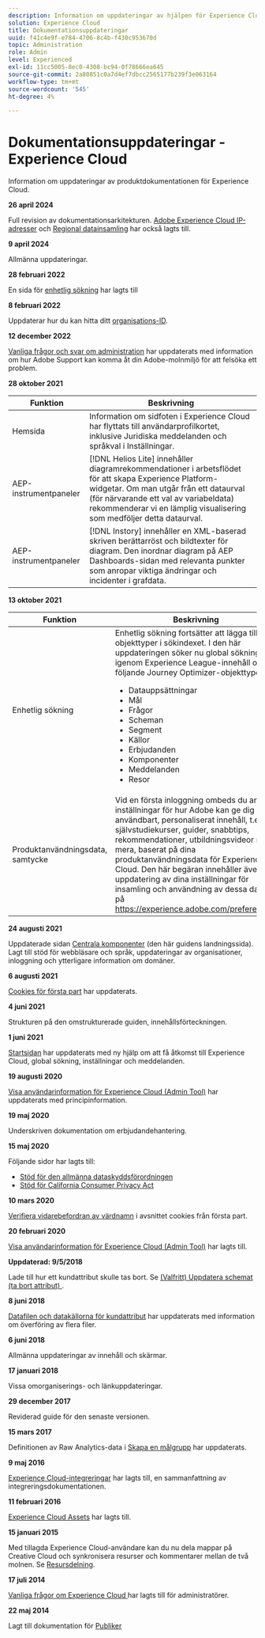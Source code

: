 ```yaml
---
description: Information om uppdateringar av hjälpen för Experience Cloud.
solution: Experience Cloud
title: Dokumentationsuppdateringar
uuid: f41c4e9f-e784-4706-8c4b-f430c953670d
topic: Administration
role: Admin
level: Experienced
exl-id: 11cc5005-8ec0-4308-bc94-0f78666ea645
source-git-commit: 2a80851c0a7d4ef7dbcc2565177b239f3e063164
workflow-type: tm+mt
source-wordcount: '545'
ht-degree: 4%

---
```


# Dokumentationsuppdateringar - Experience Cloud

Information om uppdateringar av produktdokumentationen för Experience Cloud.

**26 april 2024**

Full revision av dokumentationsarkitekturen. [Adobe Experience Cloud IP-adresser](../data-collection/ip-addresses.md) och [Regional datainsamling](../data-collection/rdc.md) har också lagts till.

**9 april 2024**

Allmänna uppdateringar.

**28 februari 2022**

En sida för [enhetlig sökning](../features/search.md) har lagts till

**8 februari 2022**

Uppdaterar hur du kan hitta ditt [organisations-ID](../administration/organizations.md).

**12 december 2022**

[Vanliga frågor och svar om administration](faq.md) har uppdaterats med information om hur Adobe Support kan komma åt din Adobe-molnmiljö för att felsöka ett problem.

**28 oktober 2021**

| Funktion | Beskrivning |
| ------- | ------- |
| Hemsida | Information om sidfoten i Experience Cloud har flyttats till användarprofilkortet, inklusive Juridiska meddelanden och språkval i Inställningar. |
| AEP-instrumentpaneler | [!DNL Helios Lite] innehåller diagramrekommendationer i arbetsflödet för att skapa Experience Platform-widgetar. Om man utgår från ett dataurval (för närvarande ett val av variabeldata) rekommenderar vi en lämplig visualisering som medföljer detta dataurval. |
| AEP-instrumentpaneler | [!DNL Instory] innehåller en XML-baserad skriven berättarröst och bildtexter för diagram. Den inordnar diagram på AEP Dashboards-sidan med relevanta punkter som anropar viktiga ändringar och incidenter i grafdata. |

**13 oktober 2021**

| Funktion | Beskrivning |
| ------- | ------- |
| Enhetlig sökning | Enhetlig sökning fortsätter att lägga till objekttyper i sökindexet. I den här uppdateringen söker nu global sökning igenom Experience League-innehåll och följande Journey Optimizer-objekttyper: <ul><li>Datauppsättningar</li><li>Mål </li><li>Frågor</li><li>Scheman</li><li>Segment</li><li>Källor</li><li>Erbjudanden</li><li>Komponenter</li><li>Meddelanden</li><li>Resor</li></ul> |
| Produktanvändningsdata, samtycke | Vid en första inloggning ombeds du ange inställningar för hur Adobe kan ge dig användbart, personaliserat innehåll, t.ex. självstudiekurser, guider, snabbtips, rekommendationer, utbildningsvideor med mera, baserat på dina produktanvändningsdata för Experience Cloud. Den här begäran innehåller även en uppdatering av dina inställningar för insamling och användning av dessa data på <https://experience.adobe.com/preferences>. |

**24 augusti 2021**

Uppdaterade sidan [Centrala komponenter](../experience-cloud.md) (den här guidens landningssida). Lagt till stöd för webbläsare och språk, uppdateringar av organisationer, inloggning och ytterligare information om domäner.

**6 augusti 2021**

[Cookies för första part](../data-collection/adobe-managed-cert.md) har uppdaterats.

**4 juni 2021**

Strukturen på den omstrukturerade guiden, innehållsförteckningen.

**1 juni 2021**

[Startsidan](../experience-cloud.md) har uppdaterats med ny hjälp om att få åtkomst till Experience Cloud, global sökning, inställningar och meddelanden.

**19 augusti 2020**

[Visa användarinformation för Experience Cloud (Admin Tool)](../administration/admin-tool-experience-cloud.md) har uppdaterats med principinformation.

**19 maj 2020**

Underskriven dokumentation om erbjudandehantering.

**15 maj 2020**

Följande sidor har lagts till:

* [Stöd för den allmänna dataskyddsförordningen](../services/customer-attributes/gdpr.md)
* [Stöd för California Consumer Privacy Act](../services/customer-attributes/ccpa.md)

**10 mars 2020**

[Verifiera vidarebefordran av värdnamn](../data-collection/adobe-managed-cert.md) i avsnittet cookies från första part.

**20 februari 2020**

[Visa användarinformation för Experience Cloud (Admin Tool)](../administration/admin-tool-experience-cloud.md) har lagts till.

**Uppdaterad: 9/5/2018**

Lade till hur ett kundattribut skulle tas bort. Se [(Valfritt) Uppdatera schemat (ta bort attribut) ](../services/customer-attributes/t-crs-usecase.md).

**8 juni 2018**

[Datafilen och datakällorna för kundattribut](../services/customer-attributes/crs-data-file.md) har uppdaterats med information om överföring av flera filer.

**6 juni 2018**

Allmänna uppdateringar av innehåll och skärmar.

**17 januari 2018**

Vissa omorganiserings- och länkuppdateringar.

**29 december 2017**

Reviderad guide för den senaste versionen.

**15 mars 2017**

Definitionen av Raw Analytics-data i [Skapa en målgrupp](../services/audiences/create.md) har uppdaterats.

**9 maj 2016**

[Experience Cloud-integreringar](../administration/integrations.md) har lagts till, en sammanfattning av integreringsdokumentationen.

**11 februari 2016**

[Experience Cloud Assets](../services/assets/experience-cloud-assets.md) har lagts till.

**15 januari 2015**

Med tillagda Experience Cloud-användare kan du nu dela mappar på Creative Cloud och synkronisera resurser och kommentarer mellan de två molnen. Se [Resursdelning](../services/assets/creative-cloud.md).

**17 juli 2014**

[Vanliga frågor om Experience Cloud ](faq.md) har lagts till för administratörer.

**22 maj 2014**

Lagt till dokumentation för [Publiker](../services/audiences/overview.md)
